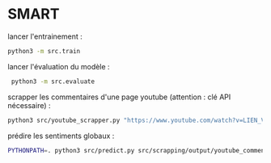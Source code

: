 # SMART

lancer l'entrainement :

```bash
python3 -m src.train
```

lancer l'évaluation du modèle :

```bash
 python3 -m src.evaluate
```

scrapper les commentaires d'une page youtube (attention : clé API nécessaire) :

```bash
python3 src/youtube_scrapper.py "https://www.youtube.com/watch?v=LIEN_VIDEO" "API_KEY"
```

prédire les sentiments globaux :

```bash
PYTHONPATH=. python3 src/predict.py src/scrapping/output/youtube_comments_LIEN_VIDEO.csv
```

